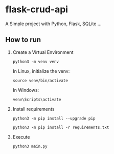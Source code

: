 # flask-crud-api
A Simple project with Python, Flask, SQLite ...



## How to run

1. Create a Virtual Environment

    `python3 -m venv venv`

    In Linux, initialize the venv:

    `source venv/bin/activate`

    In Windows:

    `venv\Scripts\activate`

2. Install requirements

    `python3 -m pip install --upgrade pip`

    `python3 -m pip install -r requirements.txt`

3. Execute

    `python3 main.py`


